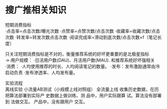 # 搜广推相关知识
短期消费指标  
·点击率=点击次数/曝光次数
·点赞率=点赞次数/点击次数
·收藏率=收藏次数/点击次数
·转发率=转发次数点击次数
·阅读完成率=滑动到底次数/点击次数×f（笔记长度）

只关注短期消费指标是不对的，衡量推荐系统的好坏更重要的是北极星指标  
→·用户规模：
·日活用户数(DAU)、月活用户数(MAU). 和推荐系统好坏强相关  
·消费：
·人均使用推荐的时长、人均阅读笔记的数量。
·发布：发布激励通常由冷启动负责
·发布渗透率、人均发布量。

实验流程  
离线实验
小流量AB测试（小规模上线对照组）
全流量上线
收集历史数据，在历
把算法部署到实际产
史数据上做训练、测
品中，用户实际跟算
试。算法没有部署到
法做交互。
产品中，没有跟用户
交互。  

